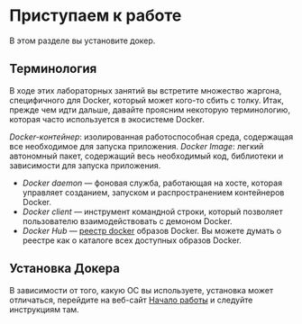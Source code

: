 # Приступаем к работе

В этом разделе вы установите докер.

## Терминология

В ходе этих лабораторных занятий вы встретите множество жаргона, специфичного для Docker, который может кого-то сбить с толку. Итак, прежде чем идти дальше, давайте проясним некоторую терминологию, которая часто используется в экосистеме Docker.

*Docker-контейнер*: изолированная работоспособная среда, содержащая все необходимое для запуска приложения.
*Docker Image*: легкий автономный пакет, содержащий весь необходимый код, библиотеки и зависимости для запуска приложения.
- *Docker daemon* — фоновая служба, работающая на хосте, которая управляет созданием, запуском и распространением контейнеров Docker.
- *Docker client* — инструмент командной строки, который позволяет пользователю взаимодействовать с демоном Docker.
- *Docker Hub* — [реестр docker](https://hub.docker.com/explore/) образов Docker. Вы можете думать о реестре как о каталоге всех доступных образов Docker. 

## Установка Докера

В зависимости от того, какую ОС вы используете, установка может отличаться, перейдите на веб-сайт [Начало работы](https://www.docker.com/get-started/) и следуйте инструкциям там.
